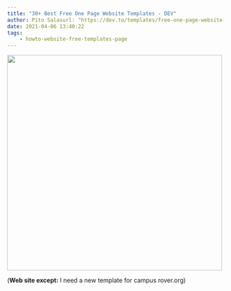 ```yaml
---
title: "30+ Best Free One Page Website Templates - DEV"
author: Pito Salasurl: "https://dev.to/templates/free-one-page-website-templates-1j25" cover: "https://dev.to/social_previews/article/475327.png" 
date: 2021-04-06 13:40:22
tags:
    - howto-website-free-templates-page
---
```

<img src=https://dev.to/social_previews/article/475327.png width="500">



(**Web site except:** I need a new template for campus rover.org) 
